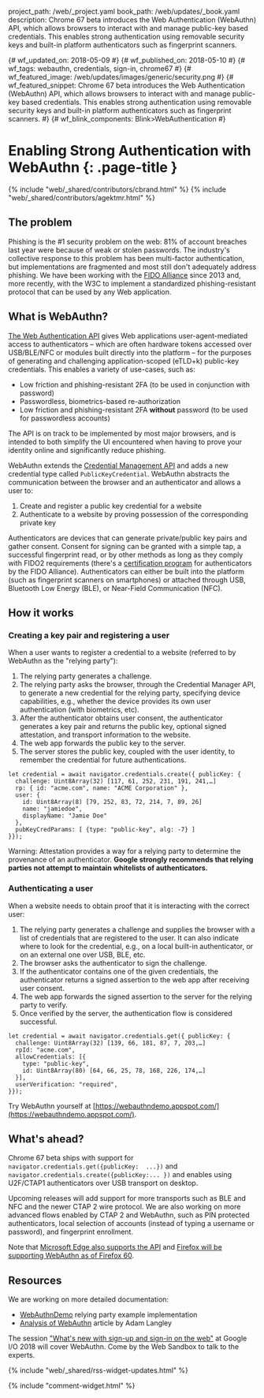 project_path: /web/_project.yaml
book_path: /web/updates/_book.yaml
description: Chrome 67 beta introduces the Web Authentication (WebAuthn) API, which allows browsers to interact with and manage public-key based credentials. This enables strong authentication using removable security keys and built-in platform authenticators such as fingerprint scanners.

{# wf_updated_on: 2018-05-09 #}
{# wf_published_on: 2018-05-10 #}
{# wf_tags: webauthn, credentials, sign-in, chrome67 #}
{# wf_featured_image: /web/updates/images/generic/security.png #}
{# wf_featured_snippet: Chrome 67 beta introduces the Web Authentication (WebAuthn) API, which allows browsers to interact with and manage public-key based credentials. This enables strong authentication using removable security keys and built-in platform authenticators such as fingerprint scanners. #}
{# wf_blink_components: Blink>WebAuthentication #}

# Enabling Strong Authentication with WebAuthn {: .page-title }

{% include "web/_shared/contributors/cbrand.html" %}
{% include "web/_shared/contributors/agektmr.html" %}

## The problem

Phishing is the \#1 security problem on the web: 81% of account breaches last 
year were because of weak or stolen passwords. The industry's collective 
response to this problem has been multi-factor authentication, but 
implementations are fragmented and most still don't adequately address phishing. 
We have been working with the [FIDO Alliance](https://fidoalliance.org/) since 
2013 and, more recently, with the W3C to implement a standardized 
phishing-resistant protocol that can be used by any Web application.

## What is WebAuthn?

[The Web Authentication API](https://www.w3.org/TR/webauthn/) gives Web 
applications user-agent-mediated access to authenticators – which are often 
hardware tokens accessed over USB/BLE/NFC or modules built directly into the 
platform – for the purposes of generating and challenging application-scoped 
(eTLD+k) public-key credentials. This enables a variety of use-cases, such as:

* Low friction and phishing-resistant 2FA (to be used in conjunction with 
  password)
* Passwordless, biometrics-based re-authorization
* Low friction and phishing-resistant 2FA **without** password (to be used for 
  passwordless accounts)

The API is on track to be implemented by most major browsers, and is intended to 
both simplify the UI encountered when having to prove your identity online and 
significantly reduce phishing.

WebAuthn extends the [Credential Management 
API](https://w3c.github.io/webappsec-credential-management/) and adds a new 
credential type called `PublicKeyCredential`. WebAuthn abstracts the 
communication between the browser and an authenticator and allows a user to:

1. Create and register a public key credential for a website
1. Authenticate to a website by proving possession of the corresponding private 
   key

Authenticators are devices that can generate private/public key pairs and gather 
consent. Consent for signing can be granted with a simple tap, a successful 
fingerprint read, or by other methods as long as they comply with FIDO2 
requirements (there's a [certification 
program](https://fidoalliance.org/certification/fido-certified-products/) for 
authenticators by the FIDO Alliance). Authenticators can either be built into 
the platform (such as fingerprint scanners on smartphones) or attached through 
USB, Bluetooth Low Energy (BLE), or Near-Field Communication (NFC). 

## How it works

### Creating a key pair and registering a user

When a user wants to register a credential to a website (referred to by WebAuthn 
as the "relying party"):

1. The relying party generates a challenge.
1. The relying party asks the browser, through the Credential Manager API, to 
   generate a new credential for the relying party, specifying device 
   capabilities, e.g., whether the device provides its own user authentication 
   (with biometrics, etc).
1. After the authenticator obtains user consent, the authenticator generates a
   key pair and returns the public key, optional signed attestation, and
   transport information to the website.
1. The web app forwards the public key to the server.
1. The server stores the public key, coupled with the user identity, to remember 
   the credential for future authentications.

```
let credential = await navigator.credentials.create({ publicKey: {
  challenge: Uint8Array(32) [117, 61, 252, 231, 191, 241,…]
  rp: { id: "acme.com", name: "ACME Corporation" },
  user: {
    id: Uint8Array(8) [79, 252, 83, 72, 214, 7, 89, 26]
    name: "jamiedoe",
    displayName: "Jamie Doe"
  },
  pubKeyCredParams: [ {type: "public-key", alg: -7} ]
}});
```

Warning: Attestation provides a way for a relying party to determine the
provenance of an authenticator. **Google strongly recommends that relying parties
not attempt to maintain whitelists of authenticators.**

### Authenticating a user

When a website needs to obtain proof that it is interacting with the correct 
user:

1. The relying party generates a challenge and supplies the browser with a list 
   of credentials that are registered to the user. It can also indicate where to 
   look for the credential, e.g., on a local built-in authenticator, or on an 
   external one over USB, BLE, etc.
1. The browser asks the authenticator to sign the challenge.
1. If the authenticator contains one of the given credentials, the authenticator 
   returns a signed assertion to the web app after receiving user consent.
1. The web app forwards the signed assertion to the server for the relying party 
   to verify.
1. Once verified by the server, the authentication flow is considered 
   successful.

```
let credential = await navigator.credentials.get({ publicKey: {
  challenge: Uint8Array(32) [139, 66, 181, 87, 7, 203,…]
  rpId: "acme.com",
  allowCredentials: [{
    type: "public-key",
    id: Uint8Array(80) [64, 66, 25, 78, 168, 226, 174,…]
  }],
  userVerification: "required",
}});
```

Try WebAuthn yourself at 
[https://webauthndemo.appspot.com/](https://webauthndemo.appspot.com/).

## What's ahead?

Chrome 67 beta ships with support for `navigator.credentials.get({publicKey: 
...})` and `navigator.credentials.create({publicKey:... })` and enables using 
U2F/CTAP1 authenticators over USB transport on desktop.

Upcoming releases will add support for more transports such as BLE and NFC and 
the newer CTAP 2 wire protocol. We are also working on more advanced flows 
enabled by CTAP 2 and WebAuthn, such as PIN protected authenticators, local 
selection of accounts (instead of typing a username or password), and 
fingerprint enrollment.

Note that [Microsoft Edge also supports the 
API](https://docs.microsoft.com/en-us/microsoft-edge/dev-guide/device/web-authentication) 
and [Firefox will be supporting WebAuthn as of Firefox 
60](https://hacks.mozilla.org/2018/01/using-hardware-token-based-2fa-with-the-webauthn-api/).

## Resources

We are working on more detailed documentation:

* [WebAuthnDemo](https://github.com/google/webauthndemo) relying party example 
  implementation
* [Analysis of WebAuthn](https://www.imperialviolet.org/2018/03/27/webauthn.html)
  article by Adam Langley

The session ["What's new with sign-up and sign-in on the 
web"](https://events.google.com/io/schedule/?section=may-10&sid=09d71b68-0542-4f32-8c99-f3e82874bde4) 
at Google I/O 2018 will cover WebAuthn. Come by the Web Sandbox to talk to the 
experts.

{% include "web/_shared/rss-widget-updates.html" %}

{% include "comment-widget.html" %}
